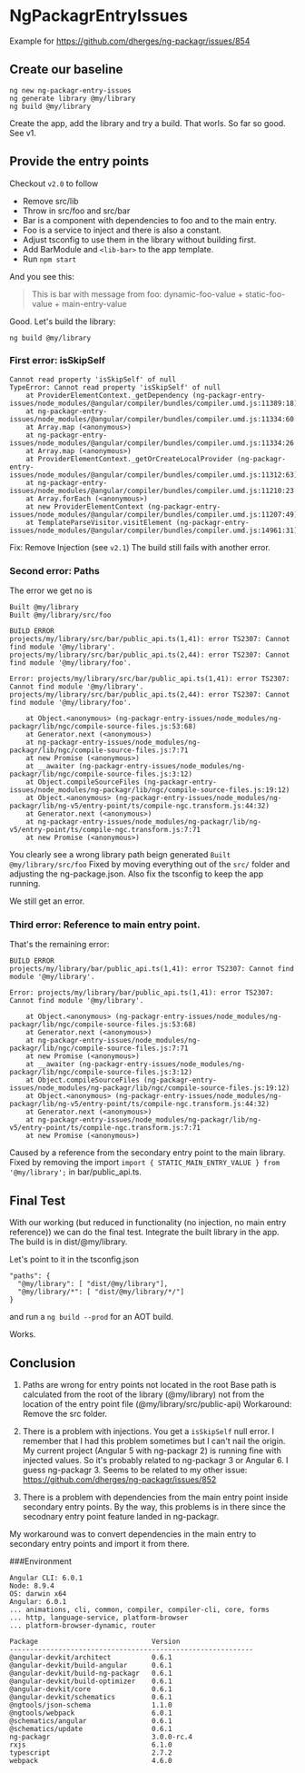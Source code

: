 # NgPackagrEntryIssues
Example for https://github.com/dherges/ng-packagr/issues/854

## Create our baseline
```
ng new ng-packagr-entry-issues
ng generate library @my/library
ng build @my/library
```
Create the app, add the library and try a build.
That worls. So far so good. See v1.

## Provide the entry points
Checkout `v2.0` to follow

+ Remove src/lib
+ Throw in src/foo and src/bar
+ Bar is a component with dependencies to foo and to the main entry.
+ Foo is a service to inject and there is also a constant.
+ Adjust tsconfig to use them in the library without building first.
+ Add BarModule and `<lib-bar>` to the app template.
+ Run `npm start`

And you see this:
> This is bar with message from foo: dynamic-foo-value + static-foo-value + main-entry-value


Good. Let's build the library:

```
ng build @my/library
```

### First error: isSkipSelf
```
Cannot read property 'isSkipSelf' of null
TypeError: Cannot read property 'isSkipSelf' of null
    at ProviderElementContext._getDependency (ng-packagr-entry-issues/node_modules/@angular/compiler/bundles/compiler.umd.js:11389:18)
    at ng-packagr-entry-issues/node_modules/@angular/compiler/bundles/compiler.umd.js:11334:60
    at Array.map (<anonymous>)
    at ng-packagr-entry-issues/node_modules/@angular/compiler/bundles/compiler.umd.js:11334:26
    at Array.map (<anonymous>)
    at ProviderElementContext._getOrCreateLocalProvider (ng-packagr-entry-issues/node_modules/@angular/compiler/bundles/compiler.umd.js:11312:63)
    at ng-packagr-entry-issues/node_modules/@angular/compiler/bundles/compiler.umd.js:11210:23
    at Array.forEach (<anonymous>)
    at new ProviderElementContext (ng-packagr-entry-issues/node_modules/@angular/compiler/bundles/compiler.umd.js:11207:49)
    at TemplateParseVisitor.visitElement (ng-packagr-entry-issues/node_modules/@angular/compiler/bundles/compiler.umd.js:14961:31)
```

Fix: Remove Injection (see `v2.1`)
The build still fails with another error.

### Second error: Paths
The error we get no is
```
Built @my/library
Built @my/library/src/foo

BUILD ERROR
projects/my/library/src/bar/public_api.ts(1,41): error TS2307: Cannot find module '@my/library'.
projects/my/library/src/bar/public_api.ts(2,44): error TS2307: Cannot find module '@my/library/foo'.

Error: projects/my/library/src/bar/public_api.ts(1,41): error TS2307: Cannot find module '@my/library'.
projects/my/library/src/bar/public_api.ts(2,44): error TS2307: Cannot find module '@my/library/foo'.

    at Object.<anonymous> (ng-packagr-entry-issues/node_modules/ng-packagr/lib/ngc/compile-source-files.js:53:68)
    at Generator.next (<anonymous>)
    at ng-packagr-entry-issues/node_modules/ng-packagr/lib/ngc/compile-source-files.js:7:71
    at new Promise (<anonymous>)
    at __awaiter (ng-packagr-entry-issues/node_modules/ng-packagr/lib/ngc/compile-source-files.js:3:12)
    at Object.compileSourceFiles (ng-packagr-entry-issues/node_modules/ng-packagr/lib/ngc/compile-source-files.js:19:12)
    at Object.<anonymous> (ng-packagr-entry-issues/node_modules/ng-packagr/lib/ng-v5/entry-point/ts/compile-ngc.transform.js:44:32)
    at Generator.next (<anonymous>)
    at ng-packagr-entry-issues/node_modules/ng-packagr/lib/ng-v5/entry-point/ts/compile-ngc.transform.js:7:71
    at new Promise (<anonymous>)
```
You clearly see a wrong library path beign generated `Built @my/library/src/foo`
Fixed by moving everything out of the `src/` folder and adjusting the ng-package.json. Also fix the tsconfig to keep the app running.

We still get an error.

### Third error: Reference to main entry point.
That's the remaining error:

```
BUILD ERROR
projects/my/library/bar/public_api.ts(1,41): error TS2307: Cannot find module '@my/library'.

Error: projects/my/library/bar/public_api.ts(1,41): error TS2307: Cannot find module '@my/library'.

    at Object.<anonymous> (ng-packagr-entry-issues/node_modules/ng-packagr/lib/ngc/compile-source-files.js:53:68)
    at Generator.next (<anonymous>)
    at ng-packagr-entry-issues/node_modules/ng-packagr/lib/ngc/compile-source-files.js:7:71
    at new Promise (<anonymous>)
    at __awaiter (ng-packagr-entry-issues/node_modules/ng-packagr/lib/ngc/compile-source-files.js:3:12)
    at Object.compileSourceFiles (ng-packagr-entry-issues/node_modules/ng-packagr/lib/ngc/compile-source-files.js:19:12)
    at Object.<anonymous> (ng-packagr-entry-issues/node_modules/ng-packagr/lib/ng-v5/entry-point/ts/compile-ngc.transform.js:44:32)
    at Generator.next (<anonymous>)
    at ng-packagr-entry-issues/node_modules/ng-packagr/lib/ng-v5/entry-point/ts/compile-ngc.transform.js:7:71
    at new Promise (<anonymous>)
```

Caused by a reference from the secondary entry point to the main library.
Fixed by removing the import `import { STATIC_MAIN_ENTRY_VALUE } from '@my/library';` in bar/public_api.ts.


## Final Test
With our working (but reduced in functionality (no injection, no main entry reference)) we can do the final test.
Integrate the built library in the app. The build is in dist/@my/library.

Let's point to it in the tsconfig.json

```
"paths": {
  "@my/library": [ "dist/@my/library"],
  "@my/library/*": [ "dist/@my/library/*/"]
}
```
and run a `ng build --prod` for an AOT build.

Works.


## Conclusion
1. Paths are wrong for entry points not located in the root
Base path is calculated from the root of the library (@my/library) not from the location of the entry point file (@my/library/src/public-api)
Workaround: Remove the src folder.

2. There is a problem with injections. You get a `isSkipSelf` null error.
I remember that I had this problem sometimes but I can't nail the origin. My current project (Angular 5 with ng-packagr 2) is running fine with injected values.
So it's probably related to ng-packagr 3 or Angular 6. I guess ng-packagr 3. Seems to be related to my other issue: https://github.com/dherges/ng-packagr/issues/852

3. There is a problem with dependencies from the main entry point inside secondary entry points.
By the way, this problems is in there since the secodnary entry point feature landed in ng-packagr.

My workaround was to convert dependencies in the main entry to secondary entry points and import it from there.

###Environment
```
Angular CLI: 6.0.1
Node: 8.9.4
OS: darwin x64
Angular: 6.0.1
... animations, cli, common, compiler, compiler-cli, core, forms
... http, language-service, platform-browser
... platform-browser-dynamic, router

Package                            Version
------------------------------------------------------------
@angular-devkit/architect          0.6.1
@angular-devkit/build-angular      0.6.1
@angular-devkit/build-ng-packagr   0.6.1
@angular-devkit/build-optimizer    0.6.1
@angular-devkit/core               0.6.1
@angular-devkit/schematics         0.6.1
@ngtools/json-schema               1.1.0
@ngtools/webpack                   6.0.1
@schematics/angular                0.6.1
@schematics/update                 0.6.1
ng-packagr                         3.0.0-rc.4
rxjs                               6.1.0
typescript                         2.7.2
webpack                            4.6.0
```